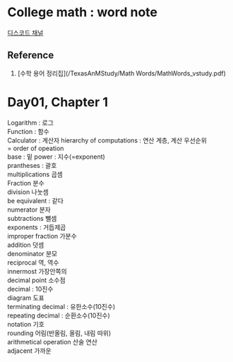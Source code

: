 # College math : word note
[디스코드 채널](https://discord.gg/kMd3MK)
## Reference
1. [수학 용어 정리집](/TexasAnMStudy/Math Words/MathWords_vstudy.pdf)  
# Day01, Chapter 1
Logarithm : 로그  
Function : 함수  
Calculator : 계산자 
hierarchy of computations : 연산 계층, 계산 우선순위  
= order of opeation  
base : 밑
power : 지수(=exponent)  
prantheses : 괄호  
multiplications 곱셈  
Fraction 분수  
division 나눗셈  
be equivalent : 같다  
numerator 분자  
subtractions 뺄셈  
exponents : 거듭제곱  
improper fraction 가분수  
addition 덧셈  
denominator  분모  
reciprocal 역, 역수  
innermost 가장안쪽의  
decimal point 소수점  
decimal : 10진수  
diagram 도표  
terminating decimal : 유한소수(10진수)  
repeating decimal : 순환소수(10진수)  
notation 기호  
rounding 어림(반올림, 올림, 내림 따위)  
arithmetical operation 산술 연산  
adjacent 가까운  